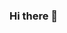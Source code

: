 ### Hi there 👋

<!--
**nashirm/nashirm** is a ✨ _special_ ✨ repository because its `README.md` (this file) appears on your GitHub profile.

Here are some ideas to get you started:

- 📊 I’m keenly interested in Data Analytics.
- 🕮 I’m currently learning about Data Analyst & Business Intelligence.
- 📫 How to reach me: https://www.linkedin.com/in/naashiir/ & mnashir121@gmail.com
-->
